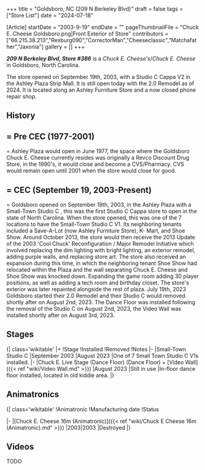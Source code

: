 +++
title = "Goldsboro, NC (209 N Berkeley Blvd)"
draft = false
tags = ["Store List"]
date = "2024-07-18"

[Article]
startDate = "2003-9-19"
endDate = ""
pageThumbnailFile = "Chuck E. Cheese Goldsboro.png|Front Exterior of Store"
contributors = ["66.215.38.213","Rexburg090","CorrectorMan","Cheeseclassic","Matchafather","Jaxonia"]
gallery = []
+++

<b><i>209 N Berkeley Blvd, Store #386</b></i> is a <i>Chuck E. Cheese's</i>/<i>Chuck E. Cheese</i> in Goldsboro, North Carolina. 

The store opened on September 19th, 2003, with a Studio C Cappa V2 in the Ashley Plaza Strip Mall. It is still open today with the 2.0 Remodel as of 2024. It is located along an Ashley Furniture Store and a now closed phone repair shop.
<h2> History </h2>

<h2>= Pre CEC (1977-2001) </h2>=
Ashley Plaza would open in June 1977, the space where the Goldsboro Chuck E. Cheese currently resides was originally a Revco Discount Drug Store, in the 1990's, it would close and become a CVS/Pharmacy. CVS would remain open until 2001 when the store would close for good.

<h2>= CEC (September 19, 2003-Present) </h2>=
Goldsboro opened on September 19th, 2003, in the Ashley Plaza with a Small-Town Studio C , this was the first Studio C Cappa store to open in the state of North Carolina. When the store opened, this was one of the 7 locations to have the Small-Town Studio C V1. Its neighboring tenants included a Save-A-Lot (now Ashley Furniture Store), K- Mart, and Shoe Show. Around October 2013, the store would then receive the 2013 Update of the 2003 'Cool Chuck' Reconfiguration / Major Remodel Initiative which involved replacing the dim lighting with bright lighting, an exterior remodel, adding purple walls, and replacing store art. The store also received an expansion during this time, in which the neighboring tenant Shoe Show had relocated within the Plaza and the wall separating Chuck E. Cheese and Shoe Show was knocked down. Expanding the game room adding 30 player positions, as well as adding a tech room and birthday closet. The store's exterior was later repainted alongside the rest of plaza. July 19th, 2023 Goldsboro started their 2.0 Remodel and their Studio C would removed shortly after on August 2nd, 2023. The Dance Floor was installed following the removal of the Studio C on August 2nd, 2023, the Video Wall was installed shortly after on August 3rd, 2023. 
<h2> Stages </h2>
{| class='wikitable'
|+
!Stage
!Installed
!Removed
!Notes
|-
|Small-Town Studio C
|September 2003
|August 2023
|One of 7 Small Town Studio C V1s installed.
|-
|Chuck E. Live Stage (Dance Floor) (Dance Floor) + [Video Wall]({{< ref "wiki/Video Wall.md" >}})
|August 2023
|Still in use
|In-floor dance floor installed, located in old kiddie area.
|}
<h2>Animatronics</h2>
{| class='wikitable'
!Animatronic
!Manufacturing date
!Status

|-
|[Chuck E. Cheese 16m (Animatronic)]({{< ref "wiki/Chuck E Cheese 16m (Animatronic).md" >}})
|2003|2003
|Destroyed
|}









<h2> Videos </h2>
TODO